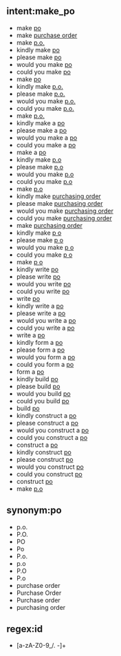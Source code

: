 ## intent:make_po
- make [po](thing_to_make)
- make [purchase order](thing_to_make)
- make [p.o.](thing_to_make)
- kindly make [po](thing_to_make)
- please make [po](thing_to_make)
- would you make [po](thing_to_make)
- could you make [po](thing_to_make)
- make [po](thing_to_make)
- kindly make [p.o.](thing_to_make)
- please make [p.o.](thing_to_make)
- would you make [p.o.](thing_to_make)
- could you make [p.o.](thing_to_make)
- make [p.o.](thing_to_make)
- kindly make a [po](thing_to_make)
- please make a [po](thing_to_make)
- would you make a [po](thing_to_make)
- could you make a [po](thing_to_make)
- make a [po](thing_to_make)
- kindly make [p.o](thing_to_make)
- please make [p.o](thing_to_make)
- would you make [p.o](thing_to_make)
- could you make [p.o](thing_to_make)
- make [p.o](thing_to_make)
- kindly make [purchasing order](thing_to_make)
- please make [purchasing order](thing_to_make)
- would you make [purchasing order](thing_to_make)
- could you make [purchasing order](thing_to_make)
- make [purchasing order](thing_to_make)
- kindly make [p o](thing_to_make)
- please make [p o](thing_to_make)
- would you make [p o](thing_to_make)
- could you make [p o](thing_to_make)
- make [p o](thing_to_make)
- kindly write [po](thing_to_make)
- please write [po](thing_to_make)
- would you write [po](thing_to_make)
- could you write [po](thing_to_make)
- write [po](thing_to_make)
- kindly write a [po](thing_to_make)
- please write a [po](thing_to_make)
- would you write a [po](thing_to_make)
- could you write a [po](thing_to_make)
- write a [po](thing_to_make)
- kindly form a [po](thing_to_make)
- please form a [po](thing_to_make)
- would you form a [po](thing_to_make)
- could you form a [po](thing_to_make)
- form a [po](thing_to_make)
- kindly build [po](thing_to_make)
- please build [po](thing_to_make)
- would you build [po](thing_to_make)
- could you build [po](thing_to_make)
- build [po](thing_to_make)
- kindly construct a [po](thing_to_make)
- please construct a [po](thing_to_make)
- would you construct a [po](thing_to_make)
- could you construct a [po](thing_to_make)
- construct a [po](thing_to_make)
- kindly construct [po](thing_to_make)
- please construct [po](thing_to_make)
- would you construct [po](thing_to_make)
- could you construct [po](thing_to_make)
- construct [po](thing_to_make)
- make [p.o](thing_to_make)



## synonym:po
- p.o.
- P.O.
- PO
- Po
- P.o.
- p.o
- P.O
- P.o
- purchase order
- Purchase Order
- Purchase order
- purchasing order

## regex:id
- [a-zA-Z0-9_/. -]+
